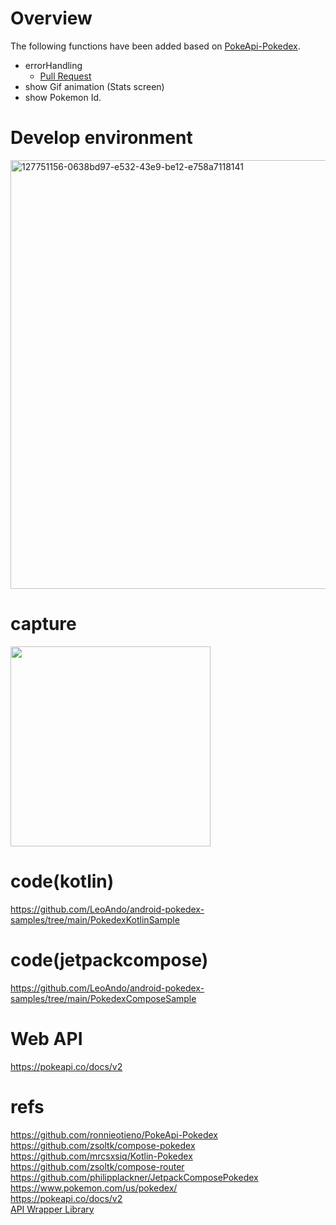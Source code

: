 # Overview

The following functions have been added based on [PokeApi-Pokedex](https://github.com/ronnieotieno/PokeApi-Pokedex).<br>
- errorHandling
  - [Pull Request](https://github.com/LeoAndo/android-pokedex-samples/pull/8)
- show Gif animation (Stats screen)
- show Pokemon Id.

# Develop environment

<img width="686" alt="127751156-0638bd97-e532-43e9-be12-e758a7118141" src="https://user-images.githubusercontent.com/16476224/128699878-53516576-2312-4abf-bbd0-5e06aca3031a.png">


# capture 
<img src="PokedexKotlinSample/capture/capture.gif" width=320 />

# code(kotlin)

https://github.com/LeoAndo/android-pokedex-samples/tree/main/PokedexKotlinSample

# code(jetpackcompose)

https://github.com/LeoAndo/android-pokedex-samples/tree/main/PokedexComposeSample

# Web API
https://pokeapi.co/docs/v2

# refs
https://github.com/ronnieotieno/PokeApi-Pokedex<br>
https://github.com/zsoltk/compose-pokedex<br>
https://github.com/mrcsxsiq/Kotlin-Pokedex<br>
https://github.com/zsoltk/compose-router<br>
https://github.com/philipplackner/JetpackComposePokedex<br>
https://www.pokemon.com/us/pokedex/<br>
https://pokeapi.co/docs/v2<br>
[API Wrapper Library](https://github.com/PokeAPI/pokekotlin)<br>
